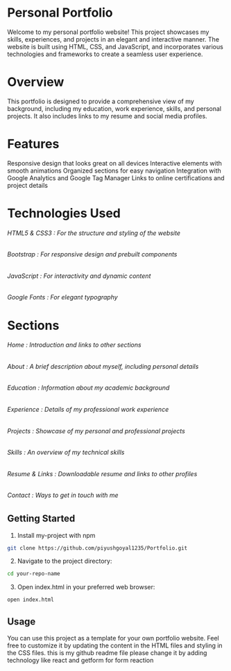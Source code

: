 # Personal Portfolio
Welcome to my personal portfolio website! This project showcases my skills, experiences, and projects in an elegant and interactive manner. The website is built using HTML, CSS, and JavaScript, and incorporates various technologies and frameworks to create a seamless user experience.

# Overview
This portfolio is designed to provide a comprehensive view of my background, including my education, work experience, skills, and personal projects. It also includes links to my resume and social media profiles.

# Features
Responsive design that looks great on all devices
Interactive elements with smooth animations
Organized sections for easy navigation
Integration with Google Analytics and Google Tag Manager
Links to online certifications and project details

# Technologies Used
###### HTML5 & CSS3 : For the structure and styling of the website
###### Bootstrap : For responsive design and prebuilt components
###### JavaScript : For interactivity and dynamic content
###### Google Fonts : For elegant typography

# Sections
###### Home : Introduction and links to other sections
###### About : A brief description about myself, including personal details
###### Education : Information about my academic background
###### Experience : Details of my professional work experience
###### Projects : Showcase of my personal and professional projects
###### Skills : An overview of my technical skills
###### Resume & Links : Downloadable resume and links to other profiles
###### Contact : Ways to get in touch with me
## Getting Started

1. Install my-project with npm

```bash
git clone https://github.com/piyushgoyal1235/Portfolio.git

```

2. Navigate to the project directory:

```bash
cd your-repo-name
```

3. Open index.html in your preferred web browser:

```bash
open index.html
``` 

## Usage
You can use this project as a template for your own portfolio website. Feel free to customize it by updating the content in the HTML files and styling in the CSS files.
this is my github readme file please change it by adding technology like react and getform for form reaction
